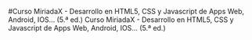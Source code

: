 #Curso MiriadaX - Desarrollo en HTML5, CSS y Javascript de Apps Web, Android, IOS... (5.ª ed.)
Curso MiriadaX - Desarrollo en HTML5, CSS y Javascript de Apps Web, Android, IOS... (5.ª ed.)
